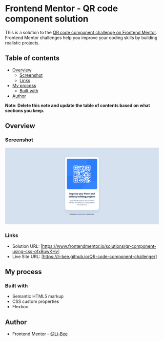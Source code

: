 # Frontend Mentor - QR code component solution

This is a solution to the [QR code component challenge on Frontend Mentor](https://www.frontendmentor.io/challenges/qr-code-component-iux_sIO_H). Frontend Mentor challenges help you improve your coding skills by building realistic projects.

## Table of contents

- [Overview](#overview)
  - [Screenshot](#screenshot)
  - [Links](#links)
- [My process](#my-process)
  - [Built with](#built-with)
- [Author](#author)

**Note: Delete this note and update the table of contents based on what sections you keep.**

## Overview

### Screenshot

![](./screenshot.png)

### Links

- Solution URL: [https://www.frontendmentor.io/solutions/qr-component-using-css-ofxBuwKHv]
- Live Site URL: [https://li-bee.github.io/QR-code-component-challenge/]

## My process

### Built with

- Semantic HTML5 markup
- CSS custom properties
- Flexbox

## Author

- Frontend Mentor - [@Li-Bee](https://www.frontendmentor.io/profile/Li-Bee)
